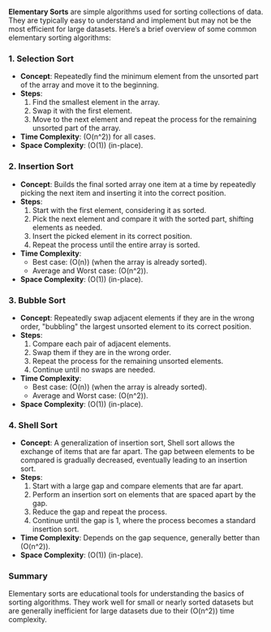 **Elementary Sorts** are simple algorithms used for sorting collections of data. They are typically easy to understand and implement but may not be the most efficient for large datasets. Here’s a brief overview of some common elementary sorting algorithms:

### 1. **Selection Sort**
- **Concept**: Repeatedly find the minimum element from the unsorted part of the array and move it to the beginning.
- **Steps**:
  1. Find the smallest element in the array.
  2. Swap it with the first element.
  3. Move to the next element and repeat the process for the remaining unsorted part of the array.
- **Time Complexity**: \(O(n^2)\) for all cases.
- **Space Complexity**: \(O(1)\) (in-place).

### 2. **Insertion Sort**
- **Concept**: Builds the final sorted array one item at a time by repeatedly picking the next item and inserting it into the correct position.
- **Steps**:
  1. Start with the first element, considering it as sorted.
  2. Pick the next element and compare it with the sorted part, shifting elements as needed.
  3. Insert the picked element in its correct position.
  4. Repeat the process until the entire array is sorted.
- **Time Complexity**: 
  - Best case: \(O(n)\) (when the array is already sorted).
  - Average and Worst case: \(O(n^2)\).
- **Space Complexity**: \(O(1)\) (in-place).

### 3. **Bubble Sort**
- **Concept**: Repeatedly swap adjacent elements if they are in the wrong order, "bubbling" the largest unsorted element to its correct position.
- **Steps**:
  1. Compare each pair of adjacent elements.
  2. Swap them if they are in the wrong order.
  3. Repeat the process for the remaining unsorted elements.
  4. Continue until no swaps are needed.
- **Time Complexity**: 
  - Best case: \(O(n)\) (when the array is already sorted).
  - Average and Worst case: \(O(n^2)\).
- **Space Complexity**: \(O(1)\) (in-place).

### 4. **Shell Sort**
- **Concept**: A generalization of insertion sort, Shell sort allows the exchange of items that are far apart. The gap between elements to be compared is gradually decreased, eventually leading to an insertion sort.
- **Steps**:
  1. Start with a large gap and compare elements that are far apart.
  2. Perform an insertion sort on elements that are spaced apart by the gap.
  3. Reduce the gap and repeat the process.
  4. Continue until the gap is 1, where the process becomes a standard insertion sort.
- **Time Complexity**: Depends on the gap sequence, generally better than \(O(n^2)\).
- **Space Complexity**: \(O(1)\) (in-place).

### Summary
Elementary sorts are educational tools for understanding the basics of sorting algorithms. They work well for small or nearly sorted datasets but are generally inefficient for large datasets due to their \(O(n^2)\) time complexity.
